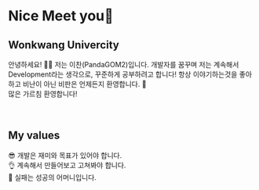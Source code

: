 # Nice Meet you👋
## Wonkwang Univercity 
안녕하세요! 🙋‍♂️ 저는 이찬(PandaGOM2)입니다. 개발자를 꿈꾸며 저는 계속해서 Development라는 생각으로, 꾸준하게 공부하려고 합니다!
항상 이야기하는것을 좋아하고 비난이 아닌 비판은 언제든지 환영합니다. 🥰 
<br /> 많은 가르침 환영합니다!
<br />
<br />
<br />
## My values
😎 개발은 재미와 목표가 있어야 합니다.<br />
👌 계속해서 만들어보고 고쳐봐야 합니다.<br />
🦻 실패는 성공의 어머니입니다.<br />
<br />
<br />
<br />
